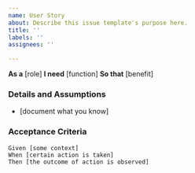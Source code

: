 ```yaml
---
name: User Story
about: Describe this issue template's purpose here.
title: ''
labels: ''
assignees: ''

---
```


**As a** [role]
**I need** [function]
**So that** [benefit]

 ### Details and Assumptions
* [document what you know]

 ### Acceptance Criteria

```gherkin
Given [some context]
When [certain action is taken]
Then [the outcome of action is observed]
